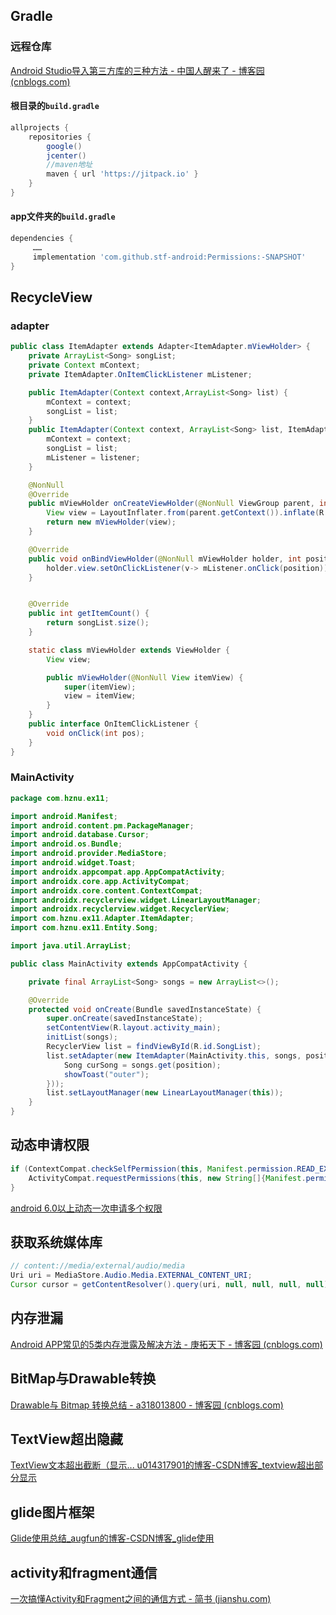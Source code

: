 ## Gradle
### 远程仓库
[Android Studio导入第三方库的三种方法 - 中国人醒来了 - 博客园 (cnblogs.com)](https://www.cnblogs.com/it-tsz/p/11506199.html)
#### 根目录的`build.gradle`
```groovy
allprojects {
    repositories {
        google()
        jcenter()
		//maven地址
        maven { url 'https://jitpack.io' }
    }
}
```
#### app文件夹的`build.gradle`
```groovy
dependencies {  
	 ……
	 implementation 'com.github.stf-android:Permissions:-SNAPSHOT'  
}
```
## RecycleView
### adapter
```java
public class ItemAdapter extends Adapter<ItemAdapter.mViewHolder> {
    private ArrayList<Song> songList;
    private Context mContext;
    private ItemAdapter.OnItemClickListener mListener;

    public ItemAdapter(Context context,ArrayList<Song> list) {
        mContext = context;
        songList = list;
    }
    public ItemAdapter(Context context, ArrayList<Song> list, ItemAdapter.OnItemClickListener listener) {
        mContext = context;
        songList = list;
        mListener = listener;
    }

    @NonNull
    @Override
    public mViewHolder onCreateViewHolder(@NonNull ViewGroup parent, int viewType) {
        View view = LayoutInflater.from(parent.getContext()).inflate(R.layout.activity_item, parent, false);
        return new mViewHolder(view);
    }

    @Override
    public void onBindViewHolder(@NonNull mViewHolder holder, int position) {        holder.duration.setText(TimeUtil.secToString(song.getDuration()));
        holder.view.setOnClickListener(v-> mListener.onClick(position));
    }


    @Override
    public int getItemCount() {
        return songList.size();
    }

    static class mViewHolder extends ViewHolder {
        View view;

        public mViewHolder(@NonNull View itemView) {
            super(itemView);
            view = itemView;
        }
    }
    public interface OnItemClickListener {
        void onClick(int pos);
    }
}
```
### MainActivity
```java
package com.hznu.ex11;

import android.Manifest;
import android.content.pm.PackageManager;
import android.database.Cursor;
import android.os.Bundle;
import android.provider.MediaStore;
import android.widget.Toast;
import androidx.appcompat.app.AppCompatActivity;
import androidx.core.app.ActivityCompat;
import androidx.core.content.ContextCompat;
import androidx.recyclerview.widget.LinearLayoutManager;
import androidx.recyclerview.widget.RecyclerView;
import com.hznu.ex11.Adapter.ItemAdapter;
import com.hznu.ex11.Entity.Song;

import java.util.ArrayList;

public class MainActivity extends AppCompatActivity {

    private final ArrayList<Song> songs = new ArrayList<>();

    @Override
    protected void onCreate(Bundle savedInstanceState) {
        super.onCreate(savedInstanceState);
        setContentView(R.layout.activity_main);
		initList(songs);
        RecyclerView list = findViewById(R.id.SongList);
        list.setAdapter(new ItemAdapter(MainActivity.this, songs, position -> {
            Song curSong = songs.get(position);
            showToast("outer");
        }));
        list.setLayoutManager(new LinearLayoutManager(this));
    }
}
```
## 动态申请权限
```java
if (ContextCompat.checkSelfPermission(this, Manifest.permission.READ_EXTERNAL_STORAGE) != PackageManager.PERMISSION_GRANTED) {  
	ActivityCompat.requestPermissions(this, new String[]{Manifest.permission.READ_EXTERNAL_STORAGE}, 1);  
}  
```
[android 6.0以上动态一次申请多个权限](https://www.jianshu.com/p/891207f69ebe)
## 获取系统媒体库
```java
// content://media/external/audio/media
Uri uri = MediaStore.Audio.Media.EXTERNAL_CONTENT_URI;
Cursor cursor = getContentResolver().query(uri, null, null, null, null);
```
## 内存泄漏
[Android APP常见的5类内存泄露及解决方法 - 庚拓天下 - 博客园 (cnblogs.com)](https://www.cnblogs.com/genggeng/p/7121351.html)
## BitMap与Drawable转换
[Drawable与 Bitmap 转换总结 - a318013800 - 博客园 (cnblogs.com)](https://www.cnblogs.com/pengmn/p/15110177.html)
## TextView超出隐藏
[TextView文本超出截断（显示... u014317901的博客-CSDN博客_textview超出部分显示](https://blog.csdn.net/u014317901/article/details/54962272)
## glide图片框架
[Glide使用总结_augfun的博客-CSDN博客_glide使用](https://blog.csdn.net/augfun/article/details/105963476)
## activity和fragment通信
[一次搞懂Activity和Fragment之间的通信方式 - 简书 (jianshu.com)](https://www.jianshu.com/p/b0b6f74b2976)